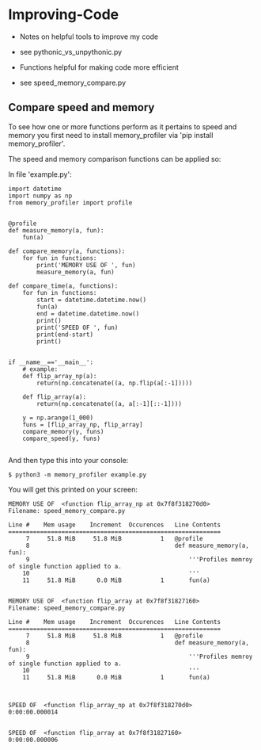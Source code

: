 # Improving-Code

* Notes on helpful tools to improve my code
- see pythonic_vs_unpythonic.py

* Functions helpful for making code more efficient
- see speed_memory_compare.py

## Compare speed and memory

To see how one or more functions perform as it pertains to speed and memory you first need to install memory_profiler via 'pip install memory_profiler'.

The speed and memory comparison functions can be applied so:

In file 'example.py':
```
import datetime
import numpy as np
from memory_profiler import profile


@profile
def measure_memory(a, fun):
    fun(a)
        
def compare_memory(a, functions):
    for fun in functions:
        print('MEMORY USE OF ', fun)
        measure_memory(a, fun)
        
def compare_time(a, functions):
    for fun in functions:
        start = datetime.datetime.now()
        fun(a)
        end = datetime.datetime.now()
        print()
        print('SPEED OF ', fun)
        print(end-start)
        print()
        

if __name__=='__main__':
    # example:
    def flip_array_np(a):
        return(np.concatenate((a, np.flip(a[:-1]))))

    def flip_array(a):
        return(np.concatenate((a, a[:-1][::-1])))
    
    y = np.arange(1_000)
    funs = [flip_array_np, flip_array]
    compare_memory(y, funs)
    compare_speed(y, funs)
    
```

And then type this into your console:
```
$ python3 -m memory_profiler example.py
```

You will get this printed on your screen:

```
MEMORY USE OF  <function flip_array_np at 0x7f8f318270d0>
Filename: speed_memory_compare.py

Line #    Mem usage    Increment  Occurences   Line Contents
============================================================
     7     51.8 MiB     51.8 MiB           1   @profile
     8                                         def measure_memory(a, fun):
     9                                             '''Profiles memroy of single function applied to a.
    10                                             '''
    11     51.8 MiB      0.0 MiB           1       fun(a)


MEMORY USE OF  <function flip_array at 0x7f8f31827160>
Filename: speed_memory_compare.py

Line #    Mem usage    Increment  Occurences   Line Contents
============================================================
     7     51.8 MiB     51.8 MiB           1   @profile
     8                                         def measure_memory(a, fun):
     9                                             '''Profiles memroy of single function applied to a.
    10                                             '''
    11     51.8 MiB      0.0 MiB           1       fun(a)



SPEED OF  <function flip_array_np at 0x7f8f318270d0>
0:00:00.000014


SPEED OF  <function flip_array at 0x7f8f31827160>
0:00:00.000006
```
